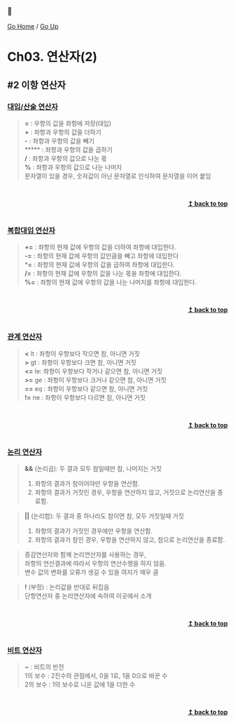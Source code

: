 ### :open_book:

[Go Home](https://github.com/devJRL/CodeLab-JAVA-Basic#codelab-java-basic) / [Go Up](../)

# Ch03. 연산자(2)

## #2 이항 연산자

### [대입/산술 연산자](./Ex1_BinaryOperator.java#L6)

> **=** : 우항의 값을 좌항에 저장(대입)  
> **+** : 좌항과 우항의 값을 더하기  
> **-** : 좌항과 우항의 값을 빼기  
> ***** : 좌항과 우항의 값을 곱하기  
> **/** : 좌항과 우항의 값으로 나눈 몫  
> **%** : 좌항과 우항의 값으로 나눈 나머지  
> 문자열이 있을 경우, 숫자값이 아닌 문자열로 인식하여 문자열을 이어 붙임

<br/><div align="right"><b><a href="#open_book">↥ back to top</a></b></div><br/>

### [복합대입 연산자](./Ex2_ComplexAssignmentOperator.java#L6)

> **+=** : 좌항의 현재 값에 우항의 값을 더하여 좌항에 대입한다.  
> **-=** : 좌항의 현재 값에 우항의 값만큼을 빼고 좌항에 대입한다  
> ***=** : 좌항의 현재 값에 우항의 값을 곱하여 좌항에 대입한다.  
> **/=** : 좌항의 현재 값에 우항의 값을 나눈 몫을 좌항에 대입한다.  
> **%=** : 좌항의 현재 값에 우항의 값을 나눈 나머지를 좌항에 대입한다.  

<br/><div align="right"><b><a href="#open_book">↥ back to top</a></b></div><br/>

### [관계 연산자](./Ex3_RelationalOperator.java#L6)

> **<** lt : 좌항이 우항보다 작으면 참, 아니면 거짓  
> **>** gt : 좌항이 우항보다 크면 참, 아니면 거짓  
> **<=** le: 좌항이 우항보다 작거나 같으면 참, 아니면 거짓  
> **>=** ge : 좌항이 우항보다 크거나 같으면 참, 아니면 거짓  
> **==** eq : 좌항이 우항보다 같으면 참, 아니면 거짓  
> **!=** ne : 좌항이 우항보다 다르면 참, 아니면 거짓  

<br/><div align="right"><b><a href="#open_book">↥ back to top</a></b></div><br/>

### [논리 연산자](./Ex4_LogicalOperator.java#L6)

> **&&** (논리곱): 두 결과 모두 참일때만 참, 나머지는 거짓  
> 1. 좌항의 결과가 참이어야만 우항을 연산함.  
> 2. 좌항의 결과가 거짓인 경우, 우항을 연산하지 않고, 거짓으로 논리연산을 종료함.  
  
> **||** (논리합): 두 결과 중 하나라도 참이면 참, 모두 거짓일때 거짓  
> 1. 좌항의 결과가 거짓인 경우에만 우항을 연산함.  
> 2. 좌항의 결과가 참인 경우, 우항을 연산하지 않고, 참으로 논리연산을 종료함.  
  
> 증감연산자와 함께 논리연산자를 사용하는 경우,  
> 좌항의 연산결과에 따라서 우항의 연산수행을 하지 않음.  
> 변수 값의 변화를 오류가 생길 수 있을 여지가 매우 큼 
  
> **!** (부정) : 논리값을 반대로 뒤집음  
> 단항연산자 중 논리연산자에 속하여 이곳에서 소개

<br/><div align="right"><b><a href="#open_book">↥ back to top</a></b></div><br/>

### [비트 연산자](./Ex5_BitOperator.java#L6)

> **~** : 비트의 반전  
> 1의 보수 : 2진수의 관점에서, 0을 1로, 1을 0으로 바꾼 수  
> 2의 보수 : 1의 보수로 나온 값에 1을 더한 수  

<br/><div align="right"><b><a href="#open_book">↥ back to top</a></b></div><br/>
